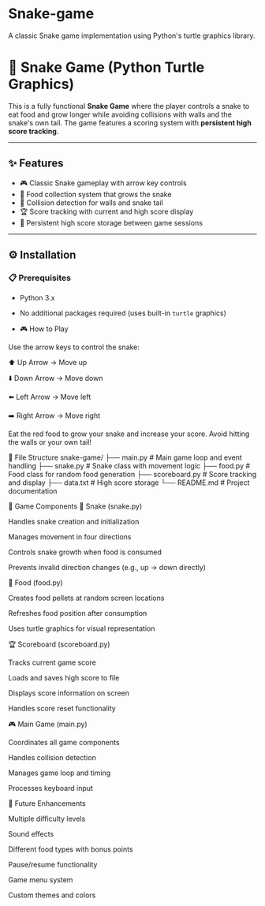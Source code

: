 # Snake-game
A classic Snake game implementation using Python's turtle graphics library.

# 🐍 Snake Game (Python Turtle Graphics)

This is a fully functional **Snake Game** where the player controls a snake to eat food and grow longer while avoiding collisions with walls and the snake's own tail. The game features a scoring system with **persistent high score tracking**.

---

## ✨ Features
- 🎮 Classic Snake gameplay with arrow key controls  
- 🍎 Food collection system that grows the snake  
- 🧱 Collision detection for walls and snake tail  
- 🏆 Score tracking with current and high score display  
- 💾 Persistent high score storage between game sessions  

---

## ⚙️ Installation

### 📋 Prerequisites
- Python 3.x  
- No additional packages required (uses built-in `turtle` graphics)

- 🎮 How to Play

Use the arrow keys to control the snake:

⬆️ Up Arrow → Move up

⬇️ Down Arrow → Move down

⬅️ Left Arrow → Move left

➡️ Right Arrow → Move right

Eat the red food to grow your snake and increase your score. Avoid hitting the walls or your own tail!

📂 File Structure
snake-game/
├── main.py          # Main game loop and event handling
├── snake.py         # Snake class with movement logic
├── food.py          # Food class for random food generation
├── scoreboard.py    # Score tracking and display
├── data.txt         # High score storage
└── README.md        # Project documentation

🧩 Game Components
🐍 Snake (snake.py)

Handles snake creation and initialization

Manages movement in four directions

Controls snake growth when food is consumed

Prevents invalid direction changes (e.g., up → down directly)

🍎 Food (food.py)

Creates food pellets at random screen locations

Refreshes food position after consumption

Uses turtle graphics for visual representation

🏆 Scoreboard (scoreboard.py)

Tracks current game score

Loads and saves high score to file

Displays score information on screen

Handles score reset functionality

🎮 Main Game (main.py)

Coordinates all game components

Handles collision detection

Manages game loop and timing

Processes keyboard input

🚧 Future Enhancements

Multiple difficulty levels

Sound effects

Different food types with bonus points

Pause/resume functionality

Game menu system

Custom themes and colors

